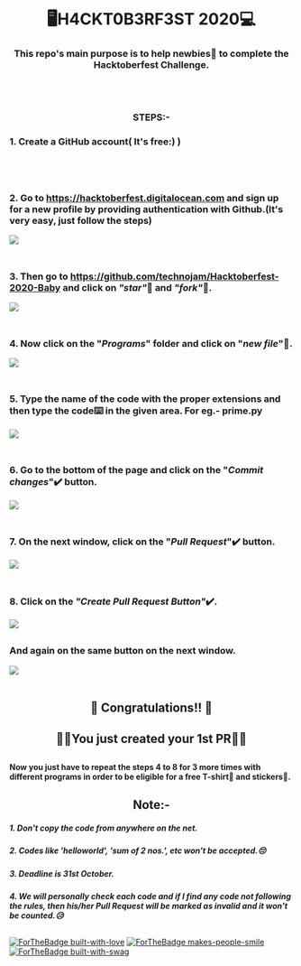 # <div align="center">🖥️H4CKT0B3RF3ST 2020💻</div>

### <div align="center">This repo's main purpose is to help newbies👶 to complete the Hacktoberfest Challenge.</div>
<br></br>

### <div align="center">STEPS:-</div>

  ### 1. Create a GitHub account( It's free:) )
<br></br>
##
  ### 2. Go to https://hacktoberfest.digitalocean.com and sign up for a new profile by providing authentication with Github.(It's   very     easy, just follow the steps)
  ![](https://i.ibb.co/0jHpjBP/hacktoberfest.jpg)
<br></br>
##
  ### 3. Then go to https://github.com/technojam/Hacktoberfest-2020-Baby and click on *"star"*🌟 and *"fork"*🍴.
  ![](https://i.ibb.co/R4p91T9/fork1.jpg)
<br></br>
##
  ### 4. Now click on the "*Programs*" folder and click on "*new file*"📁.
  ![](https://i.ibb.co/PGymWWZ/1-0-2-Git-create-file.png)
<br></br>
##
  ### 5. Type the name of the code with the proper extensions and then type the code⌨️ in the given area. For eg.- prime.py
  ![](https://i.ibb.co/sm8k4FY/Capture.png)
<br></br>
##
  ### 6. Go to the bottom of the page and click on the "*Commit changes*"✔️ button.
  ![](https://i.ibb.co/QQmwywM/commit.jpg)
<br></br>
##
  ### 7. On the next window, click on the "*Pull Request*"✔️ button.
  ![](https://i.ibb.co/LxW7q9F/pull.jpg)
<br></br>
##
  ### 8. Click on the *"Create Pull Request Button"*✔️.
  ![](https://i.ibb.co/17YNgMw/pr-LI.jpg)
  ##
  ### And again on the same button on the next window.
  ![](https://i.ibb.co/m95QGHK/request.jpg)
<br></br>



##
## <div align="center"> 🥳 Congratulations!! 🥳 </div>
## <div align="center">🙌🙌You just created your 1st PR🙌🙌</div>

##
#### Now you just have to repeat the steps 4 to 8 for 3 more times with different programs in order to be eligible for a free T-shirt👕 and stickers🤩.

## <div align="center">Note:-</div>

##### 1. Don't copy the code from anywhere on the net.
##### 2. Codes like 'helloworld', 'sum of 2 nos.', etc won't be accepted.😔
##### 3. Deadline is 31st October.
##### 4. We will personally check each code and if I find any code not following the rules, then his/her Pull Request will be marked as invalid and it won't be counted.😥
##
[![ForTheBadge built-with-love](http://ForTheBadge.com/images/badges/built-with-love.svg)](https://GitHub.com/Naereen/)
[![ForTheBadge makes-people-smile](http://ForTheBadge.com/images/badges/makes-people-smile.svg)](http://ForTheBadge.com)
[![ForTheBadge built-with-swag](http://ForTheBadge.com/images/badges/built-with-swag.svg)](https://GitHub.com/Naereen/)
